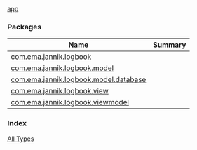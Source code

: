 [app](./index.md)

### Packages

| Name | Summary |
|---|---|
| [com.ema.jannik.logbook](com.ema.jannik.logbook/index.md) |  |
| [com.ema.jannik.logbook.model](com.ema.jannik.logbook.model/index.md) |  |
| [com.ema.jannik.logbook.model.database](com.ema.jannik.logbook.model.database/index.md) |  |
| [com.ema.jannik.logbook.view](com.ema.jannik.logbook.view/index.md) |  |
| [com.ema.jannik.logbook.viewmodel](com.ema.jannik.logbook.viewmodel/index.md) |  |

### Index

[All Types](alltypes/index.md)